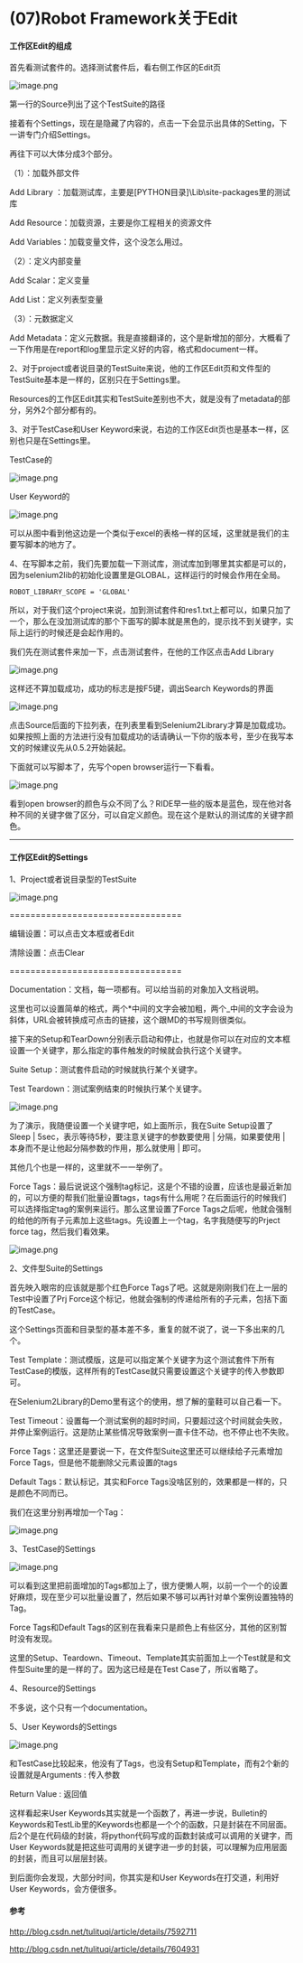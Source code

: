# (07)Robot Framework关于Edit

#### 工作区Edit的组成

首先看测试套件的。选择测试套件后，看右侧工作区的Edit页

![image.png](http://upload-images.jianshu.io/upload_images/1683050-0c61332838c7fd23.png?imageMogr2/auto-orient/strip%7CimageView2/2/w/1240)

第一行的Source列出了这个TestSuite的路径

接着有个Settings，现在是隐藏了内容的，点击一下会显示出具体的Setting，下一讲专门介绍Settings。

再往下可以大体分成3个部分。

（1）：加载外部文件

Add Library    ：加载测试库，主要是[PYTHON目录]\Lib\site-packages里的测试库

Add Resource：加载资源，主要是你工程相关的资源文件

Add Variables：加载变量文件，这个没怎么用过。

（2）：定义内部变量

Add Scalar：定义变量

Add List：定义列表型变量

（3）：元数据定义

Add Metadata：定义元数据。我是直接翻译的，这个是新增加的部分，大概看了一下作用是在report和log里显示定义好的内容，格式和document一样。



2、对于project或者说目录的TestSuite来说，他的工作区Edit页和文件型的TestSuite基本是一样的，区别只在于Settings里。

Resources的工作区Edit其实和TestSuite差别也不大，就是没有了metadata的部分，另外2个部分都有的。

 

3、对于TestCase和User Keyword来说，右边的工作区Edit页也是基本一样，区别也只是在Settings里。

TestCase的

 ![image.png](http://upload-images.jianshu.io/upload_images/1683050-a2577c7b94ac8f40.png?imageMogr2/auto-orient/strip%7CimageView2/2/w/1240)

User Keyword的

![image.png](http://upload-images.jianshu.io/upload_images/1683050-07c97b585337a4cf.png?imageMogr2/auto-orient/strip%7CimageView2/2/w/1240)

可以从图中看到他这边是一个类似于excel的表格一样的区域，这里就是我们的主要写脚本的地方了。

 

4、在写脚本之前，我们先要加载一下测试库，测试库加到哪里其实都是可以的，因为selenium2lib的初始化设置里是GLOBAL，这样运行的时候会作用在全局。

```
ROBOT_LIBRARY_SCOPE = 'GLOBAL'  
```

所以，对于我们这个project来说，加到测试套件和res1.txt上都可以，如果只加了一个，那么在没加测试库的那个下面写的脚本就是黑色的，提示找不到关键字，实际上运行的时候还是会起作用的。

我们先在测试套件来加一下，点击测试套件，在他的工作区点击Add Library

![image.png](http://upload-images.jianshu.io/upload_images/1683050-c3bd7deefc947d4e.png?imageMogr2/auto-orient/strip%7CimageView2/2/w/1240)

这样还不算加载成功，成功的标志是按F5键，调出Search Keywords的界面

![image.png](http://upload-images.jianshu.io/upload_images/1683050-9091d9343c8fe3b7.png?imageMogr2/auto-orient/strip%7CimageView2/2/w/1240)

点击Source后面的下拉列表，在列表里看到Selenium2Library才算是加载成功。如果按照上面的方法进行没有加载成功的话请确认一下你的版本号，至少在我写本文的时候建议先从0.5.2开始装起。

下面就可以写脚本了，先写个open browser运行一下看看。

![image.png](http://upload-images.jianshu.io/upload_images/1683050-a2577c7b94ac8f40.png?imageMogr2/auto-orient/strip%7CimageView2/2/w/1240)

 

看到open browser的颜色与众不同了么？RIDE早一些的版本是蓝色，现在他对各种不同的关键字做了区分，可以自定义颜色。现在这个是默认的测试库的关键字颜色。

------

####  工作区Edit的Settings

1、Project或者说目录型的TestSuite

![image.png](http://upload-images.jianshu.io/upload_images/1683050-43aec06ccefd6317.png?imageMogr2/auto-orient/strip%7CimageView2/2/w/1240)

=================================

编辑设置：可以点击文本框或者Edit

清除设置：点击Clear

=================================

 

Documentation：文档，每一项都有。可以给当前的对象加入文档说明。



这里也可以设置简单的格式，两个*中间的文字会被加粗，两个_中间的文字会设为斜体，URL会被转换成可点击的链接，这个跟MD的书写规则很类似。

 

接下来的Setup和TearDown分别表示启动和停止，也就是你可以在对应的文本框设置一个关键字，那么指定的事件触发的时候就会执行这个关键字。

Suite Setup：测试套件启动的时候就执行某个关键字。

Test Teardown：测试案例结束的时候执行某个关键字。

![image.png](http://upload-images.jianshu.io/upload_images/1683050-4499cdd3dd1a025d.png?imageMogr2/auto-orient/strip%7CimageView2/2/w/1240)

为了演示，我随便设置一个关键字吧，如上面所示，我在Suite Setup设置了Sleep | 5sec，表示等待5秒，要注意关键字的参数要使用 | 分隔，如果要使用 | 本身而不是让他起分隔参数的作用，那么就使用 \| 即可。

其他几个也是一样的，这里就不一一举例了。

 

Force Tags：最后说说这个强制tag标记，这是个不错的设置，应该也是最近新加的，可以方便的帮我们批量设置tags，tags有什么用呢？在后面运行的时候我们可以选择指定tag的案例来运行。那么这里设置了Force Tags之后呢，他就会强制的给他的所有子元素加上这些tags。先设置上一个tag，名字我随便写的Prject force tag，然后我们看效果。

![image.png](http://upload-images.jianshu.io/upload_images/1683050-56993608dd70f64e.png?imageMogr2/auto-orient/strip%7CimageView2/2/w/1240)

 

2、文件型Suite的Settings

首先映入眼帘的应该就是那个红色Force Tags了吧。这就是刚刚我们在上一层的Test中设置了Prj Force这个标记，他就会强制的传递给所有的子元素，包括下面的TestCase。

 这个Settings页面和目录型的基本差不多，重复的就不说了，说一下多出来的几个。

Test Template：测试模版，这是可以指定某个关键字为这个测试套件下所有TestCase的模版，这样所有的TestCase就只需要设置这个关键字的传入参数即可。

在Selenium2Library的Demo里有这个的使用，想了解的童鞋可以自己看一下。

Test Timeout：设置每一个测试案例的超时时间，只要超过这个时间就会失败，并停止案例运行。这是防止某些情况导致案例一直卡住不动，也不停止也不失败。

Force Tags：这里还是要说一下，在文件型Suite这里还可以继续给子元素增加Force Tags，但是他不能删除父元素设置的tags

Default Tags：默认标记，其实和Force Tags没啥区别的，效果都是一样的，只是颜色不同而已。

 我们在这里分别再增加一个Tag：

![image.png](http://upload-images.jianshu.io/upload_images/1683050-face357a986b73f2.png?imageMogr2/auto-orient/strip%7CimageView2/2/w/1240)

 

 3、TestCase的Settings

![image.png](http://upload-images.jianshu.io/upload_images/1683050-c7b89a6378beba9a.png?imageMogr2/auto-orient/strip%7CimageView2/2/w/1240)

可以看到这里把前面增加的Tags都加上了，很方便懒人啊，以前一个一个的设置好麻烦，现在至少可以批量设置了，然后如果不够可以再针对单个案例设置独特的Tag。

Force Tags和Default Tags的区别在我看来只是颜色上有些区分，其他的区别暂时没有发现。

这里的Setup、Teardown、Timeout、Template其实前面加上一个Test就是和文件型Suite里的是一样的了。因为这已经是在Test Case了，所以省略了。

 

4、Resource的Settings

不多说，这个只有一个documentation。

 

5、User Keywords的Settings

![image.png](http://upload-images.jianshu.io/upload_images/1683050-348b283d07ad01f5.png?imageMogr2/auto-orient/strip%7CimageView2/2/w/1240)

和TestCase比较起来，他没有了Tags，也没有Setup和Template，而有2个新的设置就是Arguments : 传入参数

Return Value : 返回值

这样看起来User Keywords其实就是一个函数了，再进一步说，Bulletin的Keywords和TestLib里的Keywords也都是一个个的函数，只是封装在不同层面。后2个是在代码级的封装，将python代码写成的函数封装成可以调用的关键字，而User Keywords就是把这些可调用的关键字进一步的封装，可以理解为应用层面的封装，而且可以层层封装。

到后面你会发现，大部分时间，你其实是和User Keywords在打交道，利用好User Keywords，会方便很多。

#### 参考

http://blog.csdn.net/tulituqi/article/details/7592711

http://blog.csdn.net/tulituqi/article/details/7604931